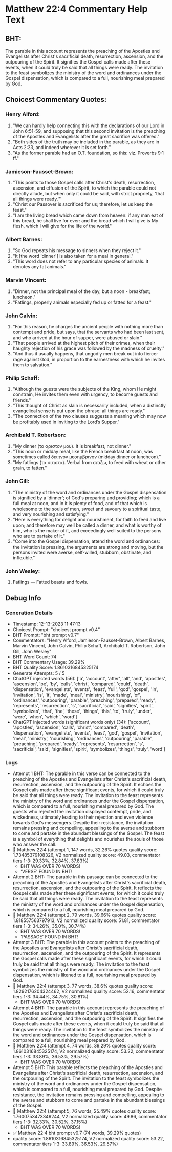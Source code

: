 # Matthew 22:4 Commentary Help Text

## BHT:
The parable in this account represents the preaching of the Apostles and Evangelists after Christ's sacrificial death, resurrection, ascension, and the outpouring of the Spirit. It signifies the Gospel calls made after these events, when it could truly be said that all things were ready. The invitation to the feast symbolizes the ministry of the word and ordinances under the Gospel dispensation, which is compared to a full, nourishing meal prepared by God.

## Choicest Commentary Quotes:
### Henry Alford:
1. "We can hardly help connecting this with the declarations of our Lord in John 6:51-59, and supposing that this second invitation is the preaching of the Apostles and Evangelists after the great sacrifice was offered."
2. "Both sides of the truth may be included in the parable, as they are in Acts 2:23, and indeed wherever it is set forth."
3. "As the former parable had an O.T. foundation, so this: viz. Proverbs 9:1 ff."

### Jamieson-Fausset-Brown:
1. "This points to those Gospel calls after Christ's death, resurrection, ascension, and effusion of the Spirit, to which the parable could not directly allude, but when only it could be said, with strict propriety, 'that all things were ready.'" 
2. "Christ our Passover is sacrificed for us; therefore, let us keep the feast." 
3. "I am the living bread which came down from heaven: if any man eat of this bread, he shall live for ever: and the bread which I will give is My flesh, which I will give for the life of the world."

### Albert Barnes:
1. "So God repeats his message to sinners when they reject it."
2. "It [the word 'dinner'] is also taken for a meal in general."
3. "This word does not refer to any particular species of animals. It denotes any fat animals."

### Marvin Vincent:
1. "Dinner, not the principal meal of the day, but a noon - breakfast; luncheon."
2. "Fatlings, properly animals especially fed up or fatted for a feast."

### John Calvin:
1. "For this reason, he charges the ancient people with nothing more than contempt and pride, but says, that the servants who had been last sent, and who arrived at the hour of supper, were abused or slain."
2. "That people arrived at the highest pitch of their crimes, when their haughty rejection of his grace was followed by the madness of cruelty."
3. "And thus it usually happens, that ungodly men break out into fiercer rage against God, in proportion to the earnestness with which he invites them to salvation."

### Philip Schaff:
1. "Although the guests were the subjects of the King, whom He might constrain, He invites them even with urgency, to become guests and friends."
2. "This thought of Christ as slain is necessarily included, when a distinctly evangelical sense is put upon the phrase: all things are ready."
3. "The connection of the two clauses suggests a meaning which may now be profitably used in inviting to the Lord’s Supper."

### Archibald T. Robertson:
1. "My dinner (το αριστον μου). It is breakfast, not dinner."
2. "This noon or midday meal, like the French breakfast at noon, was sometimes called δειπνον μεσημβρινον (midday dinner or luncheon)."
3. "My fatlings (τα σιτιστα). Verbal from σιτιζω, to feed with wheat or other grain, to fatten."

### John Gill:
1. "The ministry of the word and ordinances under the Gospel dispensation is signified by a 'dinner'; of God's preparing and providing; which is a full meal at noon, and in it is plenty of food, and of that which is wholesome to the souls of men, sweet and savoury to a spiritual taste, and very nourishing and satisfying." 
2. "Here is everything for delight and nourishment, for faith to feed and live upon; and therefore may well be called a dinner, and what is worthy of him, who is the maker of it, and exceedingly well suited to the persons who are to partake of it." 
3. "Come into the Gospel dispensation, attend the word and ordinances: the invitation is pressing, the arguments are strong and moving, but the persons invited were averse, self-willed, stubborn, obstinate, and inflexible."

### John Wesley:
1. Fatlings — Fatted beasts and fowls.



## Debug Info
### Generation Details
- Timestamp: 12-13-2023 11:47:13
- Choicest Prompt: "choicest prompt v0.4"
- BHT Prompt: "bht prompt v0.7"
- Commentators: "Henry Alford, Jamieson-Fausset-Brown, Albert Barnes, Marvin Vincent, John Calvin, Philip Schaff, Archibald T. Robertson, John Gill, John Wesley"
- BHT Word Count: 74
- BHT Commentary Usage: 39.29%
- BHT Quality Score: 1.8610316845325174
- Generate Attempts: 5 / 5
- ChatGPT injected words (56):
	['a', 'account', 'after', 'all', 'and', 'apostles', 'ascension', 'be', 'by', 'calls', 'christ', 'compared', 'could', 'death', 'dispensation', 'evangelists', 'events', 'feast', 'full', 'god', 'gospel', 'in', 'invitation', 'is', 'it', 'made', 'meal', 'ministry', 'nourishing', 'of', 'ordinances', 'outpouring', 'parable', 'preaching', 'prepared', 'ready', 'represents', 'resurrection', 's', 'sacrificial', 'said', 'signifies', 'spirit', 'symbolizes', 'that', 'the', 'these', 'things', 'this', 'to', 'truly', 'under', 'were', 'when', 'which', 'word']
- ChatGPT injected words (significant words only) (34):
	['account', 'apostles', 'ascension', 'calls', 'christ', 'compared', 'death', 'dispensation', 'evangelists', 'events', 'feast', 'god', 'gospel', 'invitation', 'meal', 'ministry', 'nourishing', 'ordinances', 'outpouring', 'parable', 'preaching', 'prepared', 'ready', 'represents', 'resurrection', 's', 'sacrificial', 'said', 'signifies', 'spirit', 'symbolizes', 'things', 'truly', 'word']

### Logs
- Attempt 1 BHT: The parable in this verse can be connected to the preaching of the Apostles and Evangelists after Christ's sacrificial death, resurrection, ascension, and the outpouring of the Spirit. It echoes the Gospel calls made after these significant events, for which it could truly be said that all things were ready. The invitation to the feast represents the ministry of the word and ordinances under the Gospel dispensation, which is compared to a full, nourishing meal prepared by God. The guests who rejected the invitation displayed contempt, pride, and wickedness, ultimately leading to their rejection and even violence towards God's messengers. Despite their resistance, the invitation remains pressing and compelling, appealing to the averse and stubborn to come and partake in the abundant blessings of the Gospel. The feast is a symbol of everything that delights and nourishes the souls of those who answer the call.
- 🔄 Matthew 22:4 (attempt 1, 147 words, 32.26% quotes quality score: 1.73485379108326, V2 normalized quality score: 49.03, commentator tiers 1-3: 29.33%, 32.84%, 37.83%) 
	- BHT WAS OVER 70 WORDS! 
	- 'VERSE' FOUND IN BHT!
- Attempt 2 BHT: The parable in this passage can be connected to the preaching of the Apostles and Evangelists after Christ's sacrificial death, resurrection, ascension, and the outpouring of the Spirit. It reflects the Gospel calls made after these significant events, for which it could truly be said that all things were ready. The invitation to the feast represents the ministry of the word and ordinances under the Gospel dispensation, which is compared to a full, nourishing meal prepared by God.
- 🔄 Matthew 22:4 (attempt 2, 79 words, 39.66% quotes quality score: 1.818557563797913, V2 normalized quality score: 51.81, commentator tiers 1-3: 34.26%, 35.0%, 30.74%) 
	- BHT WAS OVER 70 WORDS! 
	- 'PASSAGE' FOUND IN BHT!
- Attempt 3 BHT: The parable in this account points to the preaching of the Apostles and Evangelists after Christ's sacrificial death, resurrection, ascension, and the outpouring of the Spirit. It represents the Gospel calls made after these significant events, for which it could truly be said that all things were ready. The invitation to the feast symbolizes the ministry of the word and ordinances under the Gospel dispensation, which is likened to a full, nourishing meal prepared by God.
- 🔄 Matthew 22:4 (attempt 3, 77 words, 38.6% quotes quality score: 1.8292176204324462, V2 normalized quality score: 52.16, commentator tiers 1-3: 34.44%, 34.75%, 30.81%) 
	- BHT WAS OVER 70 WORDS!
- Attempt 4 BHT: The parable in this account represents the preaching of the Apostles and Evangelists after Christ's sacrificial death, resurrection, ascension, and the outpouring of the Spirit. It signifies the Gospel calls made after these events, when it could truly be said that all things were ready. The invitation to the feast symbolizes the ministry of the word and ordinances under the Gospel dispensation, which is compared to a full, nourishing meal prepared by God.
- 🔄 Matthew 22:4 (attempt 4, 74 words, 39.29% quotes quality score: 1.8610316845325174, V2 normalized quality score: 53.22, commentator tiers 1-3: 33.89%, 36.53%, 29.57%) 
	- BHT WAS OVER 70 WORDS!
- Attempt 5 BHT: This parable reflects the preaching of the Apostles and Evangelists after Christ's sacrificial death, resurrection, ascension, and the outpouring of the Spirit. The invitation to the feast symbolizes the ministry of the word and ordinances under the Gospel dispensation, which is compared to a full, nourishing meal prepared by God. Despite resistance, the invitation remains pressing and compelling, appealing to the averse and stubborn to come and partake in the abundant blessings of the Gospel.
- 🔄 Matthew 22:4 (attempt 5, 76 words, 25.49% quotes quality score: 1.7600753473349244, V2 normalized quality score: 49.86, commentator tiers 1-3: 32.33%, 30.52%, 37.15%) 
	- BHT WAS OVER 70 WORDS!
- ✅ Matthew 22:4 bht prompt v0.7 (74 words, 39.29% quotes)
- quality score: 1.8610316845325174, V2 normalized quality score: 53.22, commentator tiers 1-3: 33.89%, 36.53%, 29.57%)